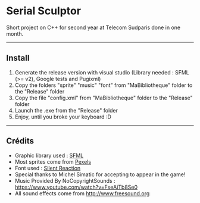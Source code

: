 # Serial Sculptor
Short project on C++ for second year at Telecom Sudparis done in one month.

---
## Install

1. Generate the release version with visual studio (Library needed : SFML (>= v2), Google tests and Pugixml)
2. Copy the folders "sprite" "music" "font" from "MaBibliotheque" folder to the "Release" folder
3. Copy the file "config.xml" from "MaBibliotheque" folder to the "Release" folder
4. Launch the .exe from the "Release" folder
5. Enjoy, until you broke your keyboard :D

---
## Crédits
* Graphic library used : [SFML](https://www.sfml-dev.org/index-fr.php)
* Most sprites come from [Pexels](https://www.pexels.com/)
* Font used : [Silent Reaction](http://www.1001freefonts.com/silent_reaction.font)
* Special thanks to Michel Simatic for accepting to appear in the game!
* Music Provided By NoCopyrightSounds : https://www.youtube.com/watch?v=FseAiTb8Se0
* All sound effects come from http://www.freesound.org
